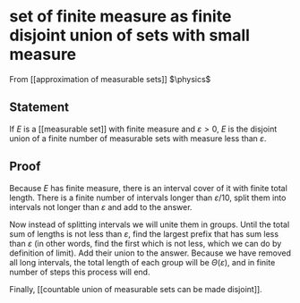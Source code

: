 # set of finite measure as finite disjoint union of sets with small measure
From [[approximation of measurable sets]]
$\physics$
## Statement
If $E$ is a [[measurable set]] with finite measure and $\varepsilon > 0$, $E$ is the disjoint union of a finite number of measurable sets with measure less than $\varepsilon$.

## Proof
Because $E$ has finite measure, there is an interval cover of it with finite total length. There is a finite number of intervals longer than $\varepsilon / 10$, split them into intervals not longer than $\varepsilon$ and add to the answer. 

Now instead of splitting intervals we will unite them in groups. Until the total sum of lengths is not less than $\varepsilon$, find the largest prefix that has sum less than $\varepsilon$ (in other words, find the first which is not less, which we can do by definition of limit). Add their union to the answer. Because we have removed all long intervals, the total length of each group will be $\Theta(\varepsilon)$, and in finite number of steps this process will end.

Finally, [[countable union of measurable sets can be made disjoint]].